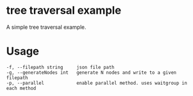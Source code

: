 # tree traversal example

A simple tree traversal example.

# Usage
```
-f, --filepath string     json file path
-g, --generateNodes int   generate N nodes and write to a given filepath
-p, --parallel            enable parallel method. uses waitgroup in each method
```

